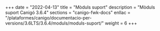 +++
date        = "2022-04-13"
title       = "Mòduls suport"
description = "Mòduls suport Canigó 3.6.4"
sections    = "canigo-fwk-docs"
enllac		= "/plataformes/canigo/documentacio-per-versions/3.6LTS/3.6.4/moduls/moduls-suport/"
weight		= 6
+++

